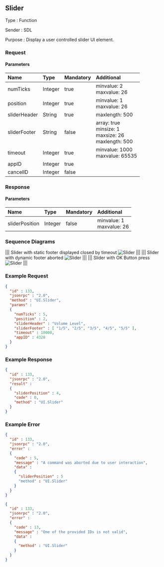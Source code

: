 ## Slider

Type
: Function

Sender
: SDL

Purpose
: Display a user controlled slider UI element.

### Request

#### Parameters

|Name|Type|Mandatory|Additional|
|:---|:---|:--------|:---------|
|numTicks|Integer|true|minvalue: 2<br>maxvalue: 26|
|position|Integer|true|minvalue: 1<br>maxvalue: 26|
|sliderHeader|String|true|maxlength: 500|
|sliderFooter|String|false|array: true<br>minsize: 1<br>maxsize: 26<br>maxlength: 500|
|timeout|Integer|true|minvalue: 1000<br>maxvalue: 65535|
|appID|Integer|true||
|cancelID|Integer|false||

### Response

#### Parameters

|Name|Type|Mandatory|Additional|
|:---|:---|:--------|:---------|
|sliderPosition|Integer|false|minvalue: 1<br>maxvalue: 26|

### Sequence Diagrams
|||
Slider with static footer displayed closed by timeout
![Slider](./assets/SliderTimeout.png)
|||
|||
Slider with dynamic footer aborted
![Slider](./assets/SliderAbort.png)
|||
|||
Slider with OK Button press
![Slider](./assets/SliderOK.png)
|||

### Example Request

```json
{
  "id" : 133,
  "jsonrpc" : "2.0",
  "method" : "UI.Slider",
  "params" :
  {
    "numTicks" : 5,
    "position" : 2,
    "sliderHeader" : "Volume Level",
    "sliderFooter" : [ "1/5", "2/5", "3/5", "4/5", "5/5" ],
    "timeout" : 10000,
    "appID" : 4328
  }
}
```
### Example Response

```json
{
  "id" : 133,
  "jsonrpc" : "2.0",
  "result" :
  {
    "sliderPosition" : 4,
    "code" : 0,
    "method" : "UI.Slider"
  }
}
```

### Example Error

```json
{
  "id" : 133,
  "jsonrpc" : "2.0",
  "error" :
  {
    "code" : 5,
    "message" : "A command was aborted due to user interaction",
    "data" :
    {
      "sliderPosition" : 5
      "method" : "UI.Slider"
    }
  }
}
```

```json
{
  "id" : 133,
  "jsonrpc" : "2.0",
  "error" :
  {
    "code" : 13,
    "message" : "One of the provided IDs is not valid",
    "data" :
    {
      "method" : "UI.Slider"
    }
  }
}
```
